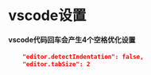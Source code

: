 # vscode设置

#### vscode代码回车会产生4个空格优化设置

```json
    "editor.detectIndentation": false,
    "editor.tabSize": 2

```
